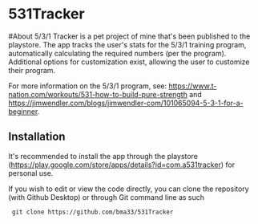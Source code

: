 # 531Tracker
#About
5/3/1 Tracker is a pet project of mine that's been published to the playstore. The app tracks the user's stats for the 5/3/1 training program, automatically calculating the required numbers (per the program). Additional options for customization exist, allowing the user to customize their program.

For more information on the 5/3/1 program, see: https://www.t-nation.com/workouts/531-how-to-build-pure-strength and https://jimwendler.com/blogs/jimwendler-com/101065094-5-3-1-for-a-beginner.

## Installation 
It's recommended to install the app through the playstore (https://play.google.com/store/apps/details?id=com.a531tracker) for personal use.

If you wish to edit or view the code directly, you can clone the repository (with Github Desktop) or through Git command line as such 
```
 git clone https://github.com/bma33/531Tracker
```
